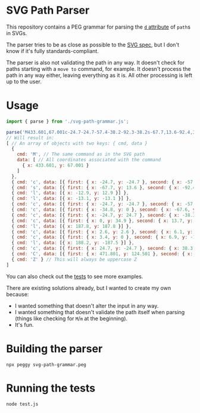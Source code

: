 # SVG Path Parser

This repository contains a PEG grammar for parsing the [`d` attribute](https://developer.mozilla.org/en-US/docs/Web/SVG/Attribute/d) of `path`s in SVGs.

The parser tries to be as close as possible to the [SVG spec](https://www.w3.org/TR/SVG2/paths.html), but I don't know if it's fully standards-compliant.

The parser is also not validating the path in any way. It doesn't check for paths starting with a `move to` command, for example. It doesn't process the path in any way either, leaving everything as it is. All other processing is left up to the user.

# Usage

```js
import { parse } from './svg-path-grammar.js';

parse('M433.601,67.001c-24.7-24.7-57.4-38.2-92.3-38.2s-67.7,13.6-92.4,38.3l-12.9,12.9l-13.1-13.1 c-24.7-24.7-57.6-38.4-92.5-38.4c-34.8,0-67.6,13.6-92.2,38.2c-24.7,24.7-38.3,57.5-38.2,92.4c0,34.9,13.7,67.6,38.4,92.3 l187.8,187.8c2.6,2.6,6.1,4,9.5,4c3.4,0,6.9-1.3,9.5-3.9l188.2-187.5c24.7-24.7,38.3-57.5,38.3-92.4 C471.801,124.501,458.301,91.701,433.601,67.001z');
// Will result in:
[ // An array of objects with two keys: { cmd, data }
  {
    cmd: 'M', // The same command as in the SVG path
    data: [ // All coordinates associated with the command
      { x: 433.601, y: 67.001 }
    ]
  },
  { cmd: 'c', data: [{ first: { x: -24.7, y: -24.7 }, second: { x: -57.4, y: -38.2 }, third: { x: -92.3, y: -38.2 } }] },
  { cmd: 's', data: [{ first: { x: -67.7, y: 13.6 }, second: { x: -92.4, y: 38.3 } }] },
  { cmd: 'l', data: [{ x: -12.9, y: 12.9 }] },
  { cmd: 'l', data: [{ x: -13.1, y: -13.1 }] },
  { cmd: 'c', data: [{ first: { x: -24.7, y: -24.7 }, second: { x: -57.6, y: -38.4 }, third: { x: -92.5, y: -38.4 } }] },
  { cmd: 'c', data: [{ first: { x: -34.8, y: 0 }, second: { x: -67.6, y: 13.6 }, third: { x: -92.2, y: 38.2 } }] },
  { cmd: 'c', data: [{ first: { x: -24.7, y: 24.7 }, second: { x: -38.3, y: 57.5 }, third: { x: -38.2, y: 92.4 } }] },
  { cmd: 'c', data: [{ first: { x: 0, y: 34.9 }, second: { x: 13.7, y: 67.6 }, third: { x: 38.4, y: 92.3 } }] },
  { cmd: 'l', data: [{ x: 187.8, y: 187.8 }] },
  { cmd: 'c', data: [{ first: { x: 2.6, y: 2.6 }, second: { x: 6.1, y: 4 }, third: { x: 9.5, y: 4 } }] },
  { cmd: 'c', data: [{ first: { x: 3.4, y: 0 }, second: { x: 6.9, y: -1.3 }, third: { x: 9.5, y: -3.9 } }] },
  { cmd: 'l', data: [{ x: 188.2, y: -187.5 }] },
  { cmd: 'c', data: [{ first: { x: 24.7, y: -24.7 }, second: { x: 38.3, y: -57.5 }, third: { x: 38.3, y: -92.4 } }] },
  { cmd: 'C', data: [{ first: { x: 471.801, y: 124.501 }, second: { x: 458.301, y: 91.701 }, third: { x: 433.601, y: 67.001 } }] },
  { cmd: 'Z' } // This will always be uppercase Z
]
```

You can also check out the [tests](./test.js) to see more examples.

There are existing solutions already, but I wanted to create my own because:

- I wanted something that doesn't alter the input in any way.
- I wanted something that doesn't validate the path itself when parsing (things like checking for `M`/`m` at the beginning).
- It's fun.

# Building the parser

```
npx peggy svg-path-grammar.peg  
```

# Running the tests

```
node test.js
```
